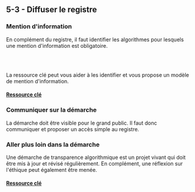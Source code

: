 ## 5-3 - Diffuser le registre

### Mention d'information

En complément du registre, il faut identifier les algorithmes pour lesquels une mention d'information est obligatoire.

<br></br>

La ressource clé peut vous aider à les identifier et vous propose un modèle de mention d'information.

#### [Ressource clé](https://guides.etalab.gouv.fr/algorithmes/mention/)

### Communiquer sur la démarche

La démarche doit être visible pour le grand public. Il faut donc communiquer et proposer un accès simple au registre.

### Aller plus loin dans la démarche

Une démarche de transparence algorithmique est un projet vivant qui doit être mis à jour et révisé régulièrement. En complément, une réflexion sur l'éthique peut également être menée.

#### [Ressource clé](http://ethicstoolkit.ai/)

